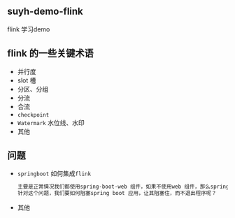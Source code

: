 ## suyh-demo-flink
flink 学习demo





## flink 的一些关键术语

- 并行度
- slot 槽
- 分区、分组
- 分流
- 合流
- `checkpoint`
- `Watermark` 水位线、水印
- 其他







## 问题

- `springboot` 如何集成`flink`

  ```txt
  主要是正常情况我们都使用spring-boot-web 组件，如果不使用web 组件，那么spring boot 启动之后很快就会程序退出。
  针对这个问题，我们要如何阻塞spring boot 应用，让其阻塞住，而不退出程序呢？
  ```

- 其他